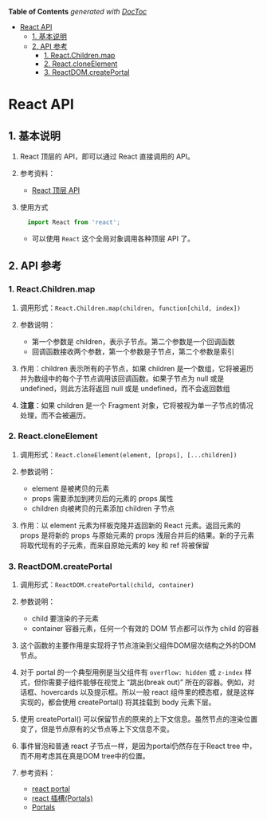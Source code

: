<!-- START doctoc generated TOC please keep comment here to allow auto update -->
<!-- DON'T EDIT THIS SECTION, INSTEAD RE-RUN doctoc TO UPDATE -->
**Table of Contents**  *generated with [DocToc](https://github.com/thlorenz/doctoc)*

- [React API](#react-api)
  - [1. 基本说明](#1-%E5%9F%BA%E6%9C%AC%E8%AF%B4%E6%98%8E)
  - [2. API 参考](#2-api-%E5%8F%82%E8%80%83)
    - [1. React.Children.map](#1-reactchildrenmap)
    - [2. React.cloneElement](#2-reactcloneelement)
    - [3. ReactDOM.createPortal](#3-reactdomcreateportal)

<!-- END doctoc generated TOC please keep comment here to allow auto update -->

# React API

## 1. 基本说明

1. React 顶层的 API，即可以通过 React 直接调用的 API。

2. 参考资料：
   - [React 顶层 API](https://zh-hans.reactjs.org/docs/react-api.html)

3. 使用方式
   ```jsx
     import React from 'react';
   ```
   - 可以使用 `React` 这个全局对象调用各种顶层 API 了。

## 2. API 参考

### 1. React.Children.map

1. 调用形式：`React.Children.map(children, function[child, index])`

2. 参数说明：
   - 第一个参数是 children，表示子节点。第二个参数是一个回调函数
   - 回调函数接收两个参数，第一个参数是子节点，第二个参数是索引

3. 作用：children 表示所有的子节点，如果 children 是一个数组，它将被遍历并为数组中的每个子节点调用该回调函数。如果子节点为 null 或是 undefined，则此方法将返回 null 或是 undefined，而不会返回数组

4. **注意**：如果 children 是一个 Fragment 对象，它将被视为单一子节点的情况处理，而不会被遍历。

### 2. React.cloneElement

1. 调用形式：`React.cloneElement(element, [props], [...children])`

2. 参数说明：
   - element 是被拷贝的元素
   - props 需要添加到拷贝后的元素的 props 属性
   - children 向被拷贝的元素添加 children 子节点
3. 作用：以 element 元素为样板克隆并返回新的 React 元素。返回元素的 props 是将新的 props 与原始元素的 props 浅层合并后的结果。新的子元素将取代现有的子元素，而来自原始元素的 key 和 ref 将被保留

### 3. ReactDOM.createPortal

1. 调用形式：`ReactDOM.createPortal(child, container)`

2. 参数说明：
   - child 要渲染的子元素
   - container 容器元素，任何一个有效的 DOM 节点都可以作为 child 的容器

3. 这个函数的主要作用是实现将子节点渲染到父组件DOM层次结构之外的DOM节点。

4. 对于 portal 的一个典型用例是当父组件有 `overflow: hidden` 或 `z-index` 样式，但你需要子组件能够在视觉上 “跳出(break out)” 所在的容器。例如，对话框、hovercards 以及提示框。所以一般 react 组件里的模态框，就是这样实现的，都会使用 createPortal() 将其挂载到 body 元素下层。

5. 使用 createPortal() 可以保留节点的原来的上下文信息。虽然节点的渲染位置变了，但是节点原有的父节点等上下文信息不变。

6. 事件冒泡和普通 react 子节点一样，是因为portal仍然存在于React tree 中，而不用考虑其在真是DOM tree中的位置。

7. 参考资料：
   - [react portal](https://www.jianshu.com/p/0771f1643aa3)
   - [react 插槽(Portals)](https://www.cnblogs.com/yadiblogs/p/10121538.html)
   - [Portals](https://reactjs.org/docs/portals.html)